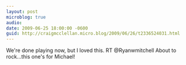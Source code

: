 ```yaml
---
layout: post
microblog: true
audio: 
date: 2009-06-25 18:00:00 -0600
guid: http://craigmcclellan.micro.blog/2009/06/26/t2336524031.html
---
```

We're done playing now, but I loved this. RT @Ryanwmitchell About to rock...this one's for Michael!
